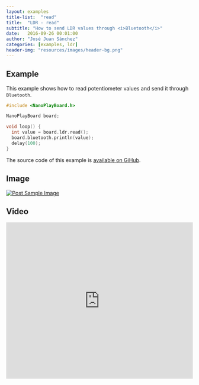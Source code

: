 ```yaml
---
layout: examples
title-list:  "read"
title:  "LDR - read"
subtitle: "How to send LDR values through <i>Bluetooth</i>"
date:   2016-09-26 00:01:00
author: "José Juan Sánchez"
categories: [examples, ldr]
header-img: "resources/images/header-bg.png"
---
```


## Example
This example shows how to read potentiometer values and send it through `Bluetooth`.

```c++
#include <NanoPlayBoard.h>

NanoPlayBoard board;

void loop() {
  int value = board.ldr.read();
  board.bluetooth.println(value);
  delay(100);
}
```

The source code of this example is [available on GiHub][1].

## Image
<a href="#">
    <img class="img-responsive" src="{{ site.baseurl }}/resources/images/bluetooth_beach.jpg" alt="Post Sample Image">
</a>

## Video
<iframe width="100%" height="423" src="https://www.youtube.com/embed/NiuZJAB38TI" frameborder="0" allowfullscreen></iframe>

[1]: https://github.com/josejuansanchez/NanoPlayBoard-Arduino-Library/tree/master/examples